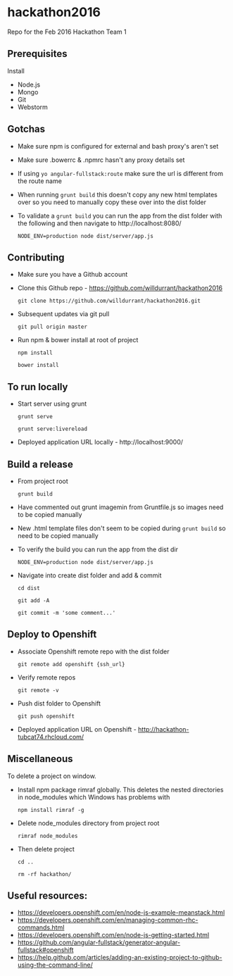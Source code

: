 # hackathon2016
Repo for the Feb 2016 Hackathon Team 1


## Prerequisites 

Install
* Node.js
* Mongo
* Git
* Webstorm
 

## Gotchas

* Make sure npm is configured for external and bash proxy's aren't set
* Make sure .bowerrc & .npmrc hasn't any proxy details set
* If using ```yo angular-fullstack:route``` make sure the url is different from the route name
* When running ```grunt build``` this doesn't copy any new html templates over so you need to manually copy these over into the dist folder
* To validate a ```grunt build``` you can run the app from the dist folder with the following and then navigate to http://localhost:8080/

    ```NODE_ENV=production node dist/server/app.js```

## Contributing

* Make sure you have a Github account
* Clone this Github repo - https://github.com/willdurrant/hackathon2016

    ```git clone https://github.com/willdurrant/hackathon2016.git```
    
* Subsequent updates via git pull

    ```git pull origin master```

* Run npm & bower install at root of project

    ```npm install```

    ```bower install```

## To run locally

* Start server using grunt

    ```grunt serve```

    ```grunt serve:livereload```

* Deployed application URL locally - http://localhost:9000/
	
## Build a release
* From project root

    ```grunt build```
* Have commented out grunt imagemin from Gruntfile.js so images need to be copied manually
* New .html template files don't seem to be copied during ```grunt build``` so need to be copied manually
* To verify the build you can run the app from the dist dir

    ```NODE_ENV=production node dist/server/app.js```


* Navigate into create dist folder and add & commit

    ```cd dist```

    ```git add -A```

    ```git commit -m 'some comment...'```

## Deploy to Openshift	
	
* Associate Openshift remote repo with the dist folder

    ```git remote add openshift {ssh_url}```
	
* Verify remote repos

    ```git remote -v```

* Push dist folder to Openshift

  ```git push openshift```
	
* Deployed application URL on Openshift - http://hackathon-tubcat74.rhcloud.com/


## Miscellaneous

To delete a project on window.
* Install npm package rimraf globally. This deletes the nested directories in node_modules which Windows has problems with

    ```npm install rimraf -g```

* Delete node_modules directory from project root

    ```rimraf node_modules```

* Then delete project

    ```cd ..```

    ```rm -rf hackathon/```
	
## Useful resources:
* https://developers.openshift.com/en/node-js-example-meanstack.html
* https://developers.openshift.com/en/managing-common-rhc-commands.html
* https://developers.openshift.com/en/node-js-getting-started.html
* https://github.com/angular-fullstack/generator-angular-fullstack#openshift
* https://help.github.com/articles/adding-an-existing-project-to-github-using-the-command-line/
